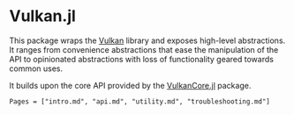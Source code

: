 # Vulkan.jl

This package wraps the [Vulkan](https://www.khronos.org/vulkan/) library and exposes high-level abstractions. It ranges from convenience abstractions that ease the manipulation of the API to opinionated abstractions with loss of functionality geared towards common uses.

It builds upon the core API provided by the [VulkanCore.jl](https://github.com/JuliaGPU/VulkanCore.jl/) package.

```@contents
Pages = ["intro.md", "api.md", "utility.md", "troubleshooting.md"]
```
